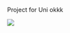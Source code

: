 Project for Uni okkk

![](<https://i.kym-cdn.com/entries/icons/original/000/041/895/AALIYAH_WROTE_JAY_AN_APOLOGY_LETTER%F0%9F%93%83__MARK_WANT_DESIREE_AND_HANNAH!%F0%9F%98%B1_4-32_screenshot_(1).jpg>)
